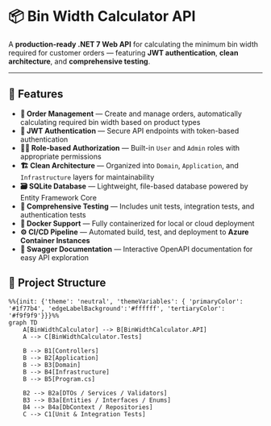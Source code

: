 # 📦 Bin Width Calculator API

A **production-ready .NET 7 Web API** for calculating the minimum bin width required for customer orders — featuring **JWT authentication**, **clean architecture**, and **comprehensive testing**.

---

## 🚀 Features

- **🧾 Order Management** — Create and manage orders, automatically calculating required bin width based on product types  
- **🔐 JWT Authentication** — Secure API endpoints with token-based authentication  
- **🧑‍💼 Role-based Authorization** — Built-in `User` and `Admin` roles with appropriate permissions  
- **🏗️ Clean Architecture** — Organized into `Domain`, `Application`, and `Infrastructure` layers for maintainability  
- **🗃️ SQLite Database** — Lightweight, file-based database powered by Entity Framework Core  
- **🧪 Comprehensive Testing** — Includes unit tests, integration tests, and authentication tests  
- **🐳 Docker Support** — Fully containerized for local or cloud deployment  
- **⚙️ CI/CD Pipeline** — Automated build, test, and deployment to **Azure Container Instances**  
- **📘 Swagger Documentation** — Interactive OpenAPI documentation for easy API exploration


## 📁 Project Structure

```mermaid
%%{init: {'theme': 'neutral', 'themeVariables': { 'primaryColor': '#1f77b4', 'edgeLabelBackground':'#ffffff', 'tertiaryColor': '#f9f9f9'}}}%%
graph TD
    A[BinWidthCalculator] --> B[BinWidthCalculator.API]
    A --> C[BinWidthCalculator.Tests]

    B --> B1[Controllers]
    B --> B2[Application]
    B --> B3[Domain]
    B --> B4[Infrastructure]
    B --> B5[Program.cs]

    B2 --> B2a[DTOs / Services / Validators]
    B3 --> B3a[Entities / Interfaces / Enums]
    B4 --> B4a[DbContext / Repositories]
    C --> C1[Unit & Integration Tests]


